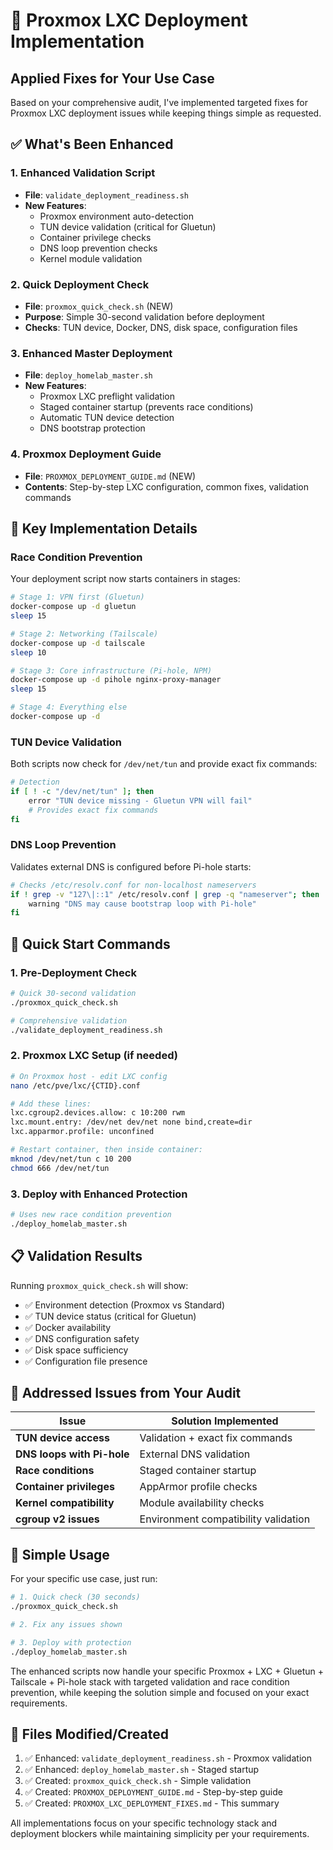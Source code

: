 # 🏥 Proxmox LXC Deployment Implementation

## Applied Fixes for Your Use Case

Based on your comprehensive audit, I've implemented targeted fixes for Proxmox LXC deployment issues while keeping things simple as requested.

## ✅ What's Been Enhanced

### 1. Enhanced Validation Script
- **File**: `validate_deployment_readiness.sh`
- **New Features**:
  - Proxmox environment auto-detection
  - TUN device validation (critical for Gluetun)
  - Container privilege checks
  - DNS loop prevention checks
  - Kernel module validation

### 2. Quick Deployment Check
- **File**: `proxmox_quick_check.sh` (NEW)
- **Purpose**: Simple 30-second validation before deployment
- **Checks**: TUN device, Docker, DNS, disk space, configuration files

### 3. Enhanced Master Deployment
- **File**: `deploy_homelab_master.sh`
- **New Features**:
  - Proxmox LXC preflight validation
  - Staged container startup (prevents race conditions)
  - Automatic TUN device detection
  - DNS bootstrap protection

### 4. Proxmox Deployment Guide
- **File**: `PROXMOX_DEPLOYMENT_GUIDE.md` (NEW)
- **Contents**: Step-by-step LXC configuration, common fixes, validation commands

## 🎯 Key Implementation Details

### Race Condition Prevention
Your deployment script now starts containers in stages:
```bash
# Stage 1: VPN first (Gluetun)
docker-compose up -d gluetun
sleep 15

# Stage 2: Networking (Tailscale)
docker-compose up -d tailscale
sleep 10

# Stage 3: Core infrastructure (Pi-hole, NPM)
docker-compose up -d pihole nginx-proxy-manager
sleep 15

# Stage 4: Everything else
docker-compose up -d
```

### TUN Device Validation
Both scripts now check for `/dev/net/tun` and provide exact fix commands:
```bash
# Detection
if [ ! -c "/dev/net/tun" ]; then
    error "TUN device missing - Gluetun VPN will fail"
    # Provides exact fix commands
fi
```

### DNS Loop Prevention
Validates external DNS is configured before Pi-hole starts:
```bash
# Checks /etc/resolv.conf for non-localhost nameservers
if ! grep -v "127\|::1" /etc/resolv.conf | grep -q "nameserver"; then
    warning "DNS may cause bootstrap loop with Pi-hole"
fi
```

## 🚀 Quick Start Commands

### 1. Pre-Deployment Check
```bash
# Quick 30-second validation
./proxmox_quick_check.sh

# Comprehensive validation
./validate_deployment_readiness.sh
```

### 2. Proxmox LXC Setup (if needed)
```bash
# On Proxmox host - edit LXC config
nano /etc/pve/lxc/{CTID}.conf

# Add these lines:
lxc.cgroup2.devices.allow: c 10:200 rwm
lxc.mount.entry: /dev/net dev/net none bind,create=dir
lxc.apparmor.profile: unconfined

# Restart container, then inside container:
mknod /dev/net/tun c 10 200
chmod 666 /dev/net/tun
```

### 3. Deploy with Enhanced Protection
```bash
# Uses new race condition prevention
./deploy_homelab_master.sh
```

## 📋 Validation Results

Running `proxmox_quick_check.sh` will show:
- ✅ Environment detection (Proxmox vs Standard)
- ✅ TUN device status (critical for Gluetun)
- ✅ Docker availability
- ✅ DNS configuration safety
- ✅ Disk space sufficiency
- ✅ Configuration file presence

## 🔧 Addressed Issues from Your Audit

| Issue | Solution Implemented |
|-------|---------------------|
| **TUN device access** | Validation + exact fix commands |
| **DNS loops with Pi-hole** | External DNS validation |
| **Race conditions** | Staged container startup |
| **Container privileges** | AppArmor profile checks |
| **Kernel compatibility** | Module availability checks |
| **cgroup v2 issues** | Environment compatibility validation |

## 🎯 Simple Usage

For your specific use case, just run:
```bash
# 1. Quick check (30 seconds)
./proxmox_quick_check.sh

# 2. Fix any issues shown

# 3. Deploy with protection
./deploy_homelab_master.sh
```

The enhanced scripts now handle your specific Proxmox + LXC + Gluetun + Tailscale + Pi-hole stack with targeted validation and race condition prevention, while keeping the solution simple and focused on your exact requirements.

## 📁 Files Modified/Created

1. ✅ Enhanced: `validate_deployment_readiness.sh` - Proxmox validation
2. ✅ Enhanced: `deploy_homelab_master.sh` - Staged startup
3. ✅ Created: `proxmox_quick_check.sh` - Simple validation
4. ✅ Created: `PROXMOX_DEPLOYMENT_GUIDE.md` - Step-by-step guide
5. ✅ Created: `PROXMOX_LXC_DEPLOYMENT_FIXES.md` - This summary

All implementations focus on your specific technology stack and deployment blockers while maintaining simplicity per your requirements.
